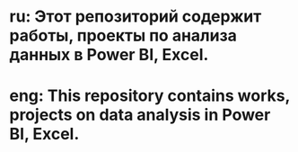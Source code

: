 # ru: Этот репозиторий содержит работы, проекты по анализа данных в Power BI, Excel.
# eng: This repository contains works, projects on data analysis in Power BI, Excel.
